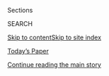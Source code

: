 <div id="app">

<div>

<div class="NYTAppHideMasthead css-1r6wvpq e1suatyy0">

<div class="section css-ui9rw0 e1suatyy2">

<div class="css-eph4ug er09x8g0">

<div class="css-6n7j50">

</div>

<span class="css-1dv1kvn">Sections</span>

<div class="css-10488qs">

<span class="css-1dv1kvn">SEARCH</span>

</div>

[Skip to content](#site-content)[Skip to site
index](#site-index)

</div>

<div class="css-10698na e1huz5gh0">

</div>

</div>

<div id="masthead-bar-one" class="section hasLinks css-15hmgas e1csuq9d3">

<div class="css-uqyvli e1csuq9d0">

</div>

<div class="css-1uqjmks e1csuq9d1">

</div>

<div class="css-9e9ivx">

[](https://myaccount.nytimes3xbfgragh.onion/auth/login?response_type=cookie&client_id=vi)

</div>

<div class="css-1bvtpon e1csuq9d2">

[Today’s Paper](https://www.nytimes3xbfgragh.onion/section/todayspaper)

</div>

</div>

</div>

</div>

<div data-aria-hidden="false">

<div id="site-content" data-role="main">

<div id="top-wrapper" class="css-15p45cc eaca97t0" type="top">

<div id="top-slug" class="css-19x0jxb eaca97t1" hidden="">

Advertisement

</div>

[Continue reading the main
story](#after-top)

<div class="ad top-wrapper" style="text-align:center;height:100%;display:block;min-height:90px">

<div id="top" class="place-ad" data-position="top" data-size-key="top">

</div>

</div>

<div id="after-top">

</div>

</div>

<div id="byline" class="section css-15h4p1b e9abtgs0">

<div class="css-1j21atc e1svk9qx1">

<div class="css-nfcc9b e1svk9qx3">

<div class="css-vl9dhg e1svk9qx5">

<div class="css-1nrhkj6 e1svk9qx6">

# Natasha Singer

</div>

## <span></span>

Natasha Singer is a technology reporter in the Business section where
she covers health technology, education technology and consumer privacy.
Currently, she is reporting on how tech companies are developing digital
health tools and their implications for the healthcare industry, medical
practice and consumers. She was recently a fellow at the Data & Society
Research Institute in Manhattan. This summer, she will be teaching a
high school course on technology innovation ethics at The School of The
New York Times, the newspaper's pre-college program.

<span class="css-dd5dyy">More**</span>

</div>

</div>

</div>

<div>

<div id="mid1-wrapper" class="css-1mn4oms eaca97t0" type="rank">

<div id="mid1-slug" class="css-1tag3rd eaca97t1">

Advertisement

</div>

[Continue reading the main
story](#after-mid1)

<div id="mid1" class="ad mid1-wrapper" style="text-align:center;height:100%;display:block">

</div>

<div id="after-mid1">

</div>

</div>

</div>

<div class="css-185go5a e1o5byef0">

<div class="css-15cbhtu">

  - [Latest](#stream-panel)
  - <span class="css-6n7j50">Search</span>
    <div class="control">
    <div class="label-container css-1dv1kvn">
    Search
    </div>
    <div class="css-wm4t3d">
    **<span id="clear-search-input" class="css-1dv1kvn">Clear this text
    input</span>
    </div>
    </div>
    <span class="css-1iovbfw"></span>

<div id="stream-panel" class="section css-8msx5b e1jz0cab1">

<div class="css-13mho3u">

1.  
    
    <div class="css-1cp3ece">
    
    <div class="css-1l4spti">
    
    [](/2020/07/21/technology/korea-coronavirus-app-security.html)
    
    <div class="css-79elbk">
    
    ![](https://static01.graylady3jvrrxbe.onion/images/2020/07/22/business/22virus-korea-app-1/00virus-korea-app-1-thumbWide.jpg?quality=75&auto=webp&disable=upscale)
    
    </div>
    
    ## Major Security Flaws Found in South Korea Quarantine App
    
    The defects, which have been fixed, exposed private details of
    people in quarantine. The country has been hailed as a pioneer in
    digital public health.
    
    <div class="css-1nqbnmb ea5icrr0">
    
    By <span class="css-1n7hynb">Choe Sang-Hun, Aaron Krolik, Raymond
    Zhong <span>and</span> Natasha
    Singer</span>
    
    </div>
    
    </div>
    
    <div class="css-1lc2l26 e1xfvim33">
    
    </div>
    
    </div>

2.  
    
    <div class="css-1cp3ece">
    
    <div class="css-1l4spti">
    
    [](/2020/07/21/business/googles-virus-tracing-apps-can-allow-it-to-track-some-users-locations.html)
    
    <div class="css-79elbk">
    
    ![](https://static01.graylady3jvrrxbe.onion/images/2020/07/17/business/00google-virus-apps1/merlin_173941842_65ad5822-5d1d-4017-bf02-88404a880ad1-thumbWide.jpg?quality=75&auto=webp&disable=upscale)
    
    </div>
    
    ## Google’s virus-tracing apps can allow it to track some users’ locations.
    
    <div class="css-1nqbnmb ea5icrr0">
    
    By <span class="css-1n7hynb">Natasha
    Singer</span>
    
    </div>
    
    </div>
    
    <div class="css-1lc2l26 e1xfvim33">
    
    </div>
    
    </div>

3.  
    
    <div class="css-1cp3ece">
    
    <div class="css-1l4spti">
    
    [](/live/2020/07/20/business/stock-market-today-coronavirus/googles-virus-tracing-apps-can-allow-it-to-track-some-users-locations)
    
    <div class="css-79elbk">
    
    ![](https://static01.graylady3jvrrxbe.onion/images/2020/07/17/business/00google-virus-apps1/merlin_173941842_65ad5822-5d1d-4017-bf02-88404a880ad1-thumbWide.jpg?quality=75&auto=webp&disable=upscale)
    
    </div>
    
    ## Google’s virus-tracing apps can allow it to track some users’ locations.
    
    <div class="css-1nqbnmb ea5icrr0">
    
    By <span class="css-1n7hynb">Natasha
    Singer</span>
    
    </div>
    
    </div>
    
    <div class="css-1lc2l26 e1xfvim33">
    
    </div>
    
    </div>

4.  
    
    <div class="css-1cp3ece">
    
    <div class="css-1l4spti">
    
    [](/2020/07/20/technology/google-covid-tracker-app.html)
    
    <div class="css-79elbk">
    
    ![](https://static01.graylady3jvrrxbe.onion/images/2020/07/17/business/00google-virus-apps1/merlin_173941842_65ad5822-5d1d-4017-bf02-88404a880ad1-thumbWide.jpg?quality=75&auto=webp&disable=upscale)
    
    </div>
    
    ## Google Promises Privacy With Virus App but Can Still Collect Location Data
    
    Some government agencies that use the software said they were
    surprised that Google may pick up the locations of certain app
    users. Others said they had unsuccessfully pushed Google to make a
    change.
    
    <div class="css-1nqbnmb ea5icrr0">
    
    By <span class="css-1n7hynb">Natasha
    Singer</span>
    
    </div>
    
    </div>
    
    <div class="css-1lc2l26 e1xfvim33">
    
    </div>
    
    </div>

5.  
    
    <div class="css-1cp3ece">
    
    <div class="css-1l4spti">
    
    [](/live/2020/07/08/business/stock-market-today-coronavirus/governments-are-rushing-to-fix-their-virus-tracing-apps)
    
    <div class="css-79elbk">
    
    ![](https://static01.graylady3jvrrxbe.onion/images/2020/07/10/business/00JPvirus-apps1-print/merlin_174115284_006f6a4c-1e40-445c-9ffd-866d1a0e5705-thumbWide.jpg?quality=75&auto=webp&disable=upscale)
    
    </div>
    
    ## Governments are rushing to fix their virus-tracing apps.
    
    <div class="css-1nqbnmb ea5icrr0">
    
    By <span class="css-1n7hynb">Natasha
    Singer</span>
    
    </div>
    
    </div>
    
    <div class="css-1lc2l26 e1xfvim33">
    
    </div>
    
    </div>

6.  
    
    <div class="css-1cp3ece">
    
    <div class="css-1l4spti">
    
    [](/2020/07/08/technology/virus-tracing-apps-privacy.html)
    
    <div class="css-79elbk">
    
    ![](https://static01.graylady3jvrrxbe.onion/images/2020/07/10/business/00JPvirus-apps3-print/00virus-apps2-thumbWide.jpg?quality=75&auto=webp&disable=upscale)
    
    </div>
    
    ## Virus-Tracing Apps Are Rife With Problems. Governments Are Rushing to Fix Them.
    
    As countries race to deploy coronavirus-tracking software,
    researchers are reporting privacy and security risks that could
    affect millions of people and undermine trust in public health
    efforts.
    
    <div class="css-1nqbnmb ea5icrr0">
    
    By <span class="css-1n7hynb">Natasha
    Singer</span>
    
    </div>
    
    </div>
    
    <div class="css-1lc2l26 e1xfvim33">
    
    </div>
    
    </div>

7.  
    
    <div class="css-1cp3ece">
    
    <div class="css-1l4spti">
    
    [](/2020/06/22/business/virus-office-workplace-return.html)
    
    <div class="css-79elbk">
    
    ![](https://static01.graylady3jvrrxbe.onion/images/2020/06/22/business/00virus-newoffice-5/00virus-newoffice-5-thumbWide.jpg?quality=75&auto=webp&disable=upscale)
    
    </div>
    
    ## A Multibillion-Dollar Opportunity: Virus-Proofing the New Office
    
    Tech, catering and design companies are rushing to sell employers on
    fever scanners, box lunches and office floor-planning apps for
    social distancing. But it’s too soon to tell if they will work.
    
    <div class="css-1nqbnmb ea5icrr0">
    
    By <span class="css-1n7hynb">Natasha Singer <span>and</span> Julie
    Creswell</span>
    
    </div>
    
    </div>
    
    <div class="css-1lc2l26 e1xfvim33">
    
    </div>
    
    </div>

8.  
    
    <div class="css-1cp3ece">
    
    <div class="css-1l4spti">
    
    [](/2020/06/18/technology/big-tech-google-verily-virus-testing.html)
    
    <div class="css-79elbk">
    
    ![](https://static01.graylady3jvrrxbe.onion/images/2020/06/18/business/18virus-techscreening1/18virus-techscreening1-thumbWide.jpg?quality=75&auto=webp&disable=upscale)
    
    </div>
    
    ## Big Tech Zeros In on the Virus-Testing Market
    
    As businesses grapple with how to safely reopen the workplace,
    companies like Fitbit and Verily, Google’s sister company, are
    rushing out new work force health-vetting and tracking tools.
    
    <div class="css-1nqbnmb ea5icrr0">
    
    By <span class="css-1n7hynb">Natasha
    Singer</span>
    
    </div>
    
    </div>
    
    <div class="css-1lc2l26 e1xfvim33">
    
    </div>
    
    </div>

9.  
    
    <div class="css-1cp3ece">
    
    <div class="css-1l4spti">
    
    [](/2020/06/15/technology/ebay-cyberstalking-with-cockroaches-and-bloody-pig-face.html)
    
    <div class="css-79elbk">
    
    ![](https://static01.graylady3jvrrxbe.onion/images/2020/06/15/business/15ebay-stalking1/15ebay-stalking1-thumbWide.jpg?quality=75&auto=webp&disable=upscale)
    
    </div>
    
    ## Ex-eBay Workers Sent Critics Live Roaches and a Mask of a Bloody Pig Face, U.S. Says
    
    Six former employees of the site sent threatening messages and
    deliveries to a couple after the e-commerce newsletter they
    published wrote about a lawsuit involving eBay.
    
    <div class="css-1nqbnmb ea5icrr0">
    
    By <span class="css-1n7hynb">Natasha
    Singer</span>
    
    </div>
    
    </div>
    
    <div class="css-1lc2l26 e1xfvim33">
    
    </div>
    
    </div>

10. 
    
    <div class="css-1cp3ece">
    
    <div class="css-1l4spti">
    
    [](/2020/06/10/technology/amazon-facial-recognition-backlash.html)
    
    <div class="css-79elbk">
    
    ![](https://static01.graylady3jvrrxbe.onion/images/2020/06/10/business/10UNREST-AMAZON-sub/10UNREST-AMAZON-sub-thumbWide.jpg?quality=75&auto=webp&disable=upscale)
    
    </div>
    
    ## Amazon Pauses Police Use of Its Facial Recognition Software
    
    The company said it hoped the moratorium “might give Congress enough
    time to put in place appropriate rules” for the technology.
    
    <div class="css-1nqbnmb ea5icrr0">
    
    By <span class="css-1n7hynb">Karen Weise <span>and</span> Natasha
    Singer</span>
    
    </div>
    
    </div>
    
    <div class="css-1lc2l26 e1xfvim33">
    
    </div>
    
    </div>

<div class="css-13mho3u">

<div class="css-1t62hi8">

<div class="css-1stvaey">

Show
More

<div>

<div style="border:0;clip:rect(0 0 0 0);height:1px;margin:-1px;overflow:hidden;white-space:nowrap;padding:0;width:1px;position:absolute" data-role="log" data-aria-live="assertive">

</div>

<div style="border:0;clip:rect(0 0 0 0);height:1px;margin:-1px;overflow:hidden;white-space:nowrap;padding:0;width:1px;position:absolute" data-role="log" data-aria-live="assertive">

</div>

<div style="border:0;clip:rect(0 0 0 0);height:1px;margin:-1px;overflow:hidden;white-space:nowrap;padding:0;width:1px;position:absolute" data-role="log" data-aria-live="polite">

</div>

<div style="border:0;clip:rect(0 0 0 0);height:1px;margin:-1px;overflow:hidden;white-space:nowrap;padding:0;width:1px;position:absolute" data-role="log" data-aria-live="polite">

</div>

</div>

</div>

</div>

</div>

</div>

<div class="css-g6hk37 supplemental">

<div id="mid2-wrapper" class="css-10wkyv7 eaca97t0" type="lede">

<div id="mid2-slug" class="css-1tag3rd eaca97t1">

Advertisement

</div>

[Continue reading the main
story](#after-mid2)

<div id="mid2" class="ad mid2-wrapper" style="text-align:center;height:100%;display:block;min-height:250px">

</div>

<div id="after-mid2">

</div>

</div>

## Follow Elsewhere

<div class="module-body">

  - [**<span data-aria-hidden="true">natashanyt</span><span class="css-1dv1kvn">twitter
    page for natashanyt</span>](https://twitter.com/natashanyt)

</div>

</div>

</div>

</div>

</div>

</div>

</div>

## Site Index

<div>

</div>

## Site Information Navigation

  - [© <span>2020</span> <span>The New York Times
    Company</span>](https://help.nytimes3xbfgragh.onion/hc/en-us/articles/115014792127-Copyright-notice)

<!-- end list -->

  - [NYTCo](https://www.nytco.com/)
  - [Contact
    Us](https://help.nytimes3xbfgragh.onion/hc/en-us/articles/115015385887-Contact-Us)
  - [Work with us](https://www.nytco.com/careers/)
  - [Advertise](https://nytmediakit.com/)
  - [T Brand Studio](http://www.tbrandstudio.com/)
  - [Your Ad
    Choices](https://www.nytimes3xbfgragh.onion/privacy/cookie-policy#how-do-i-manage-trackers)
  - [Privacy](https://www.nytimes3xbfgragh.onion/privacy)
  - [Terms of
    Service](https://help.nytimes3xbfgragh.onion/hc/en-us/articles/115014893428-Terms-of-service)
  - [Terms of
    Sale](https://help.nytimes3xbfgragh.onion/hc/en-us/articles/115014893968-Terms-of-sale)
  - [Site
    Map](https://spiderbites.nytimes3xbfgragh.onion)
  - [Help](https://help.nytimes3xbfgragh.onion/hc/en-us)
  - [Subscriptions](https://www.nytimes3xbfgragh.onion/subscription?campaignId=37WXW)

</div>

</div>
